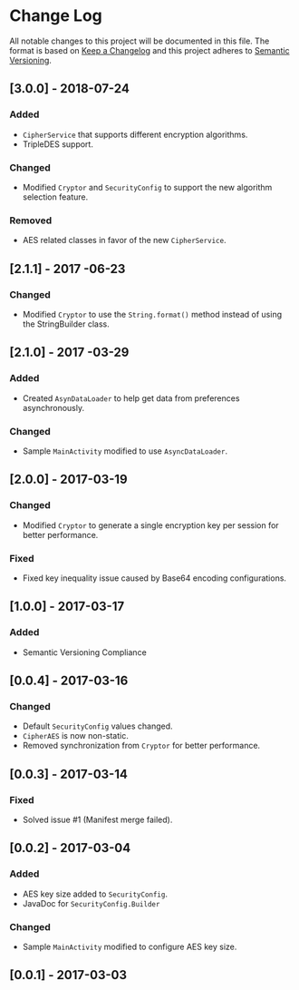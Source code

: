 # Change Log
All notable changes to this project will be documented in this file.
The format is based on [Keep a Changelog](http://keepachangelog.com/) 
and this project adheres to [Semantic Versioning](http://semver.org/).

## [3.0.0] - 2018-07-24

### Added

* `CipherService` that supports different encryption algorithms.
* TripleDES support.

### Changed

* Modified `Cryptor` and `SecurityConfig` to support the new algorithm selection feature.

### Removed

* AES related classes in favor of the new `CipherService`.

## [2.1.1] - 2017 -06-23

### Changed
- Modified `Cryptor` to use the `String.format()` method instead of using the StringBuilder class.

## [2.1.0] - 2017 -03-29
### Added
- Created `AsynDataLoader` to help get data from preferences asynchronously.

### Changed
- Sample `MainActivity` modified to use `AsyncDataLoader`.

## [2.0.0] - 2017-03-19
### Changed
- Modified `Cryptor` to generate a single encryption key per session for better performance.

### Fixed
- Fixed key inequality issue caused by Base64 encoding configurations.

## [1.0.0] - 2017-03-17
### Added
- Semantic Versioning Compliance

## [0.0.4] - 2017-03-16
### Changed
- Default `SecurityConfig` values changed.
- `CipherAES` is now non-static.
- Removed synchronization from `Cryptor` for better performance.

## [0.0.3] - 2017-03-14
### Fixed
- Solved issue #1 (Manifest merge failed).

## [0.0.2] - 2017-03-04
### Added
- AES key size added to `SecurityConfig`.
- JavaDoc for `SecurityConfig.Builder` 

### Changed
- Sample `MainActivity` modified to configure AES key size.

## [0.0.1] - 2017-03-03
